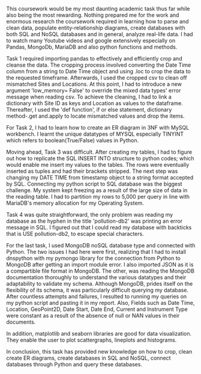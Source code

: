 This coursework would be my most daunting academic task thus far while also being the most rewarding. Nothing prepared me for the work and enormous research the coursework required in learning how to parse and clean data, populate entity-relationship diagrams, create databases with both SQL and NoSQL databases and in general, analyze real-life data. I had to watch many Youtube videos and google extensively especially on Pandas, MongoDb, MariaDB and also python functions and methods.

Task 1 required importing pandas to effectively and efficiently crop and cleanse the data. The cropping process involved converting the Date Time column from a string to Date Time object and using .loc to crop the data to the requested timeframe. Afterwards, I used the cropped csv to clean off mismatched Sites and Locations. At this point, I had to introduce a new argument 'low_memory= False' to override the mixed data types' error message when reading csv. To achieve the cleaning, I had to link a dictionary with Site ID as keys and Location as values to the dataframe. Thereafter, I used the 'def function', if or else statement, dictionary method-.get and.apply to locate mismatched values and drop the items.

For Task 2, I had to learn how to create an ER diagram in 3NF with MySQL workbench. I learnt the unique datatypes of MYSQL especially TINYINT which refers to boolean(True/False) values in Python.

Moving ahead, Task 3 was difficult. After creating my tables, I had to figure out how to replicate the SQL INSERT INTO structure to python codes; which would enable me insert my values to the tables. The rows were eventually inserted as tuples and had their brackets stripped. The next step was changing my DATE TIME from timestamp object to a string format accepted by SQL. Connecting my python script to SQL database was the biggest challenge. My system kept freezing as a result of the large size of data in the reading table. I had to partition my rows to 5,000 per query in line with MariaDB's memory allocation for my Operating System.

Task 4 was quite straightforward, the only problem was reading my database as the hyphen in the title 'pollution-db2' was printing an error message in SQL. I figured out that I could read my database with backticks that is USE pollution-db2, to escape special characters.

For the last task, I used MongoDB noSQL database type and connected with Python. The two issues I had here were first, realizing that I had to install dnspython with my pymongo library for the connection from Python to MongoDB after getting an import module error. I also imported JSON as it is a compartible file format in MongoDB. The other, was reading the MongoDB documentation thoroughly to understand the various datatypes and their adaptability to validate my schema. Although MongoDB, prides itself on the flexibility of its schema, it was particularly difficult querying my database. After countless attempts and failures, I resulted to running my queries on my python script and pasting it in my report. Also, Fields such as Date Time, Location, GeoPoint2D, Date Start, Date End, Current and Instrument Type were constant as a result of the absence of null or NAN values in their documents.

In addition, matplotlib and seaborn libraries are good for data visualization. They enable the user to plot scattergraphs, lineplots and histograms.

In conclusion, this task has provided new knowledge on how to crop, clean create ER diagrams, create databases in SQL and NoSQL, connect databases through Python and query these databases.
